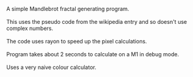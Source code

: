 A simple Mandlebrot fractal generating program.<br><br>
This uses the pseudo code from the wikipedia entry and so doesn't use complex numbers.<br><br>
The code uses rayon to speed up the pixel calculations.<br><br>
Program takes about 2 seconds to calculate on a M1 in debug mode.<br><br>
Uses a very naive colour calculator.